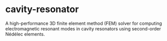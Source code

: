 # cavity-resonator
A high-performance 3D finite element method (FEM) solver for computing electromagnetic resonant modes in cavity resonators using second-order Nédélec elements.
